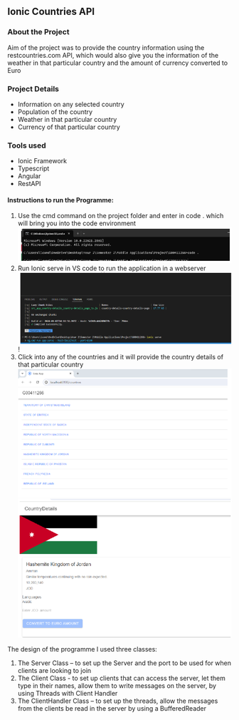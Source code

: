 ## Ionic Countries API

### **About the Project**
Aim of the project was to provide the country information using the restcountries.com API, which would also give you the information of the weather in that particular country and the amount of currency converted to Euro


### **Project Details**
- Information on any selected country
- Population of the country
- Weather in that particular country
- Currency of that particular country


### Tools used ###
- Ionic Framework
- Typescript 
- Angular
- RestAPI

#### Instructions to run the Programme:
1.	Use the cmd command on the project folder and enter in code . which will bring you into the code environment
![Countries-API](screenshot01.png)
2.	Run Ionic serve in VS code to run the application in a webserver
![Countries-API](screenshot02.png)
!
3.	Click into any of the countries and it will provide the country details of that particular country
![Countries-API](screenshot03.png)
![Countries-API](screenshot04.png)

The design of the programme I used three classes:

1.	The Server Class – to set up the Server and the port to be used for when clients are looking to join 
2.	The Client Class -  to set up clients that can access the server, let them type in their names, allow them to write messages on the server, by using Threads with Client Handler
3.	The ClientHandler Class – to set up the threads, allow the messages from the clients be read in the server by using a BufferedReader
